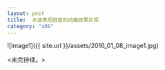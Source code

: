 ```yaml
---
layout: post
title:  水波表现进度的动画效果实现
category: "iOS"
---
```


![image1]({{ site.url }}/assets/2016_01_08_image1.jpg)

<未完待续。>